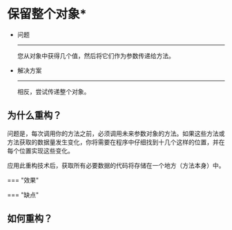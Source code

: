 # 保留整个对象*

<div class="grid cards" markdown>

- 问题

    ---

    您从对象中获得几个值，然后将它们作为参数传递给方法。

- 解决方案

    ---

    相反，尝试传递整个对象。

</div>

## 为什么重构？

问题是，每次调用你的方法之前，必须调用未来参数对象的方法。如果这些方法或方法获取的数据量发生变化，你将需要在程序中仔细找到十几个这样的位置，并在每个位置实现这些变化。

应用此重构技术后，获取所有必要数据的代码将存储在一个地方（方法本身）中。

=== "效果"


=== "缺点"


## 如何重构？

